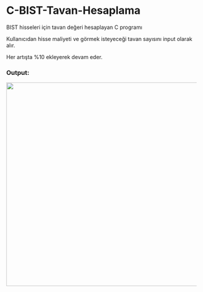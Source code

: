# C-BIST-Tavan-Hesaplama
BIST hisseleri için tavan değeri hesaplayan C programı

Kullanıcıdan hisse maliyeti ve görmek isteyeceği tavan sayısını input olarak alır.

Her artışta %10 ekleyerek devam eder.

### Output:
<img src="https://media.giphy.com/media/v1.Y2lkPTc5MGI3NjExdjA0bDJqeXk5ZnVybjVyZW9sdmswc3ZmY3Bib2lkNG9tOGsyOHpteiZlcD12MV9pbnRlcm5hbF9naWZfYnlfaWQmY3Q9Zw/FD6OBgPaQmsRou2wdJ/source.gif" width="540" />
